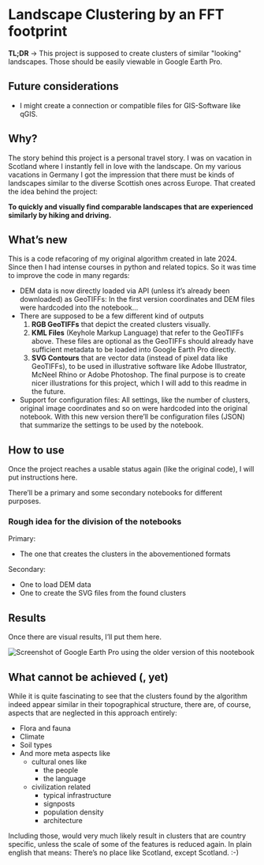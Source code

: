 # Landscape Clustering by an FFT footprint
**TL;DR** → This project is supposed to create clusters of similar "looking" landscapes. Those should be easily viewable in Google Earth Pro. 

## Future considerations

- I might create a connection or compatible files for GIS-Software like qGIS.

## Why?

The story behind this project is a personal travel story. I was on vacation in Scotland where I instantly fell in love with the landscape. On my various vacations in Germany I got the impression that there must be kinds of landscapes similar to the diverse Scottish ones across Europe. That created the idea behind the project:

**To quickly and visually find comparable landscapes that are experienced similarly by hiking and driving.** 

## What’s new

This is a code refacoring of my original algorithm created in late 2024. Since then I had intense courses in python and related topics. So it was time to improve the code in many regards:

- DEM data is now directly loaded via API (unless it’s already been downloaded) as GeoTIFFs:
  In the first version coordinates and DEM files were hardcoded into the notebook...
- There are supposed to be a few different kind of outputs
  1. **RGB GeoTIFFs** that depict the created clusters visually. 
  2. **KML Files** (Keyhole Markup Language) that refer to the GeoTIFFs above. These files are optional as the GeoTIFFs should already have sufficient metadata to be loaded into Google Earth Pro directly.
  3. **SVG Contours** that are vector data (instead of pixel data like GeoTIFFs), to be used in illustrative software like Adobe Illustrator, McNeel Rhino or Adobe Photoshop. The final purpose is to create nicer illustrations for this project, which I will add to this readme in the future.
- Support for configuration files:
  All settings, like the number of clusters, original image coordinates and so on were hardcoded into the original notebook. With this new version there’ll be configuration files (JSON) that summarize the settings to be used by the notebook.

## How to use

Once the project reaches a usable status again (like the original code), I will put instructions here. 

There’ll be a primary and some secondary notebooks for different purposes.

### Rough idea for the division of the notebooks

Primary:

- The one that creates the clusters in the abovementioned formats

Secondary:

- One to load DEM data
- One to create the SVG files from the found clusters

## Results

Once there are visual results, I’ll put them here.

![Screenshot of Google Earth Pro using the older version of this nootebook](./readme_images/old-version-google-earth-pro.jpg)

## What cannot be achieved (, yet)

While it is quite fascinating to see that the clusters found by the algorithm indeed appear similar in their topographical structure, there are, of course, aspects that are neglected in this approach entirely:

- Flora and fauna
- Climate
- Soil types
- And more meta aspects like
  - cultural ones like
    - the people
    - the language
  - civilization related
    - typical infrastructure
    - signposts
    - population density
    - architecture

Including those, would very much likely result in clusters that are country specific, unless the scale of some of the features is reduced again. In plain english that means: There’s no place like Scotland, except Scotland. :-)
